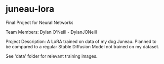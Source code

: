 # juneau-lora
Final Project for Neural Networks

Team Members: Dylan O'Neill - DylanJONeill

Project Description: A LoRA trained on data of my dog Juneau. Planned to be compared to a regular Stable Diffusion Model not trained on my dataset.

See 'data' folder for relevant training images.
